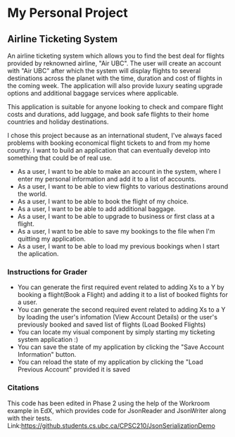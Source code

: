 # My Personal Project

## Airline Ticketing System

An airline ticketing system which allows you to find the best deal for flights provided by reknowned airline, "Air UBC". The user will create an account with "Air UBC" after which the system will display flights to several destinations across the planet with the time, duration and cost of flights in the coming week. The application will also provide luxury seating upgrade options and additional baggage services where applicable.

This application is suitable for anyone looking to check and compare flight costs and durations, add luggage, and book safe flights to their home countries and holiday destinations.

I chose this project because as an international student, I've always faced problems with booking economical flight tickets to and from my home country. I want to build an application that can eventually develop into something that could be of real use.



- As a user, I want to be able to make an account in the system, where I enter my personal information and add it to a list of accounts.
- As a user, I want to be able to view flights to various destinations  around the world.
- As a user, I want to be able to book the flight of my choice.
- As a user, I want to be able to add additional baggage.
- As a user, I want to be able to upgrade to business or first class at a flight.
- As a user, I want to be able to save my bookings to the file when I'm quitting my application.
- As a user, I want to be able to load my previous bookings when I start the aplication.

### Instructions for Grader

- You can generate the first required event related to adding Xs to a Y by booking a flight(Book a Flight) and adding it to a list of booked flights for a user.
- You can generate the second required event related to adding Xs to a Y by loading the user's infomation (View Account Details) or the user's previously booked and saved list of flights (Load Booked Flights)
- You can locate my visual component by simply starting my ticketing system application :)
- You can save the state of my application by clicking the "Save Account Information" button.
- You can reload the state of my application by clicking the "Load Previous Account" provided it is saved

### Citations

This code has been edited in Phase 2 using the help of the Workroom example in EdX, which provides code for JsonReader and JsonWriter along with their tests.
Link:https://github.students.cs.ubc.ca/CPSC210/JsonSerializationDemo


